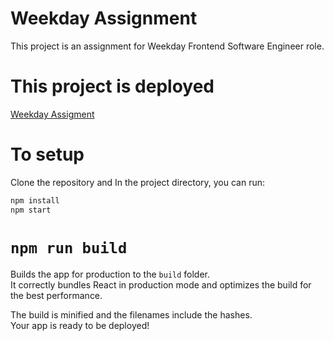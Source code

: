 # Weekday Assignment
This project is an assignment for Weekday Frontend Software Engineer role.

# This project is deployed 
[Weekday Assigment](https://subhash-weekday-assignment.netlify.app)

# To setup
Clone the repository and In the project directory, you can run:
```sh
npm install
npm start
```

# `npm run build`

Builds the app for production to the `build` folder.\
It correctly bundles React in production mode and optimizes the build for the best performance.

The build is minified and the filenames include the hashes.\
Your app is ready to be deployed!

